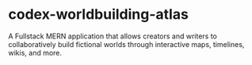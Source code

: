 # codex-worldbuilding-atlas
A Fullstack MERN application that allows creators and writers to collaboratively build fictional worlds through interactive maps, timelines, wikis, and more.
